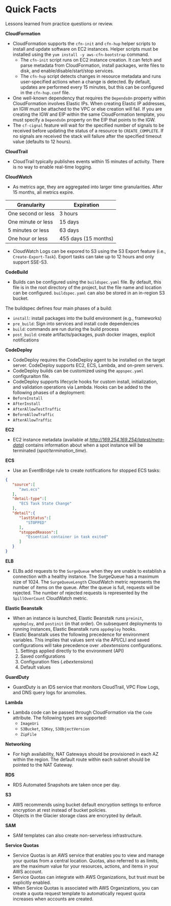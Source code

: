# Quick Facts

Lessons learned from practice questions or review.  

**CloudFormation**
- CloudFormation supports the `cfn-init` and `cfn-hup` helper scripts to install and update software on EC2 instances. Helper scripts must be installed using the `yum install -y aws-cfn-bootstrap` command.
   - The `cfn-init` script runs on EC2 instance creation. It can fetch and parse metadata from CloudFormation, install packages, write files to disk, and enable/disable/start/stop services.
   - The `cfn-hup` script detects changes in resource metadata and runs user-specified actions when a change is detected. By default, updates are performed every 15 minutes, but this can be configured in the `cfn-hup.conf` file.
- One well-known dependency that requires the `DependsOn` property within CloudFormation involves Elastic IPs. When creating Elastic IP addresses, an IGW must be attached to the VPC or else creation will fail. If you are creating the IGW and EIP within the same CloudFormation template, you must specify a `DependsOn` property on the EIP that points to the IGW.
- The `cf-cignal` feature will wait for the specified number of signals to be received before updating the status of a resource to `CREATE_COMPLETE`. If no signals are received the stack will failure after the specified timeout value (defaults to 12 hours).

**CloudTrail**
- CloudTrail typically publishes events within 15 minutes of activity. There is no way to enable real-time logging.

**CloudWatch**
- As metrics age, they are aggregated into larger time granularities. After 15 months, all metrics expire.

| Granularity | Expiration |
| --- | --- |  
| One second or less | 3 hours |
| One minute or less | 15 days |
| 5 minutes or less | 63 days |
| One hour or less | 455 days (15 months) |

- CloudWatch Logs can be expored to S3 using the S3 Export feature (i.e., `Create-Export-Task`). Export tasks can take up to 12 hours and only support SSE-S3.

**CodeBuild**
- Builds can be configured using the `buildspec.yaml` file. By default, this file is in the root directory of the project, but the file name and location can be configured. `buildspec.yaml` can also be stored in an in-region S3 bucket.

The buildspec defines four main phases of a build:
- `install`: install packages into the build environment (e.g., frameworks)
- `pre_build`: Sign into services and install code dependencies
- `build`: commands are run during the build process
- `post_build`: create artifacts/packages, push docker images, explicit notifications

**CodeDeploy**
- CodeDeploy requires the CodeDeploy agent to be installed on the target server. CodeDeploy supports EC2, ECS, Lambda, and on-prem servers.
- CodeDeploy builds can be customized using the `appspec.yaml` configuraiton file.
- CodeDeploy supports lifecycle hooks for custom install, initialization, and validation operations via Lambda. Hooks can be added to the following phases of a deployment:
- `BeforeInstall`
- `AfterInstall`
- `AfterAllowTestTraffic`
- `BeforeAllowTraffic`
- `AfterAllowTraffic`

**EC2**
- EC2 instance metadata (available at *http://169.254.169.254/latest/meta-data*) contains information about when a spot instance will be terminated (*spot/termination_time*).

**ECS**
- Use an EventBridge rule to create notifications for stopped ECS tasks:
```json
{
   "source":[
      "aws.ecs"
   ],
   "detail-type":[
      "ECS Task State Change"
   ],
   "detail":{
      "lastStatus":[
         "STOPPED"
      ],
      "stoppedReason":[
         "Essential container in task exited"
      ]
   }
}
```

**ELB**
- ELBs add requests to the `SurgeQueue` when they are unable to establish a connection with a healthy instance. The SurgeQueue has a maximum size of 1024. The `SurgeQueueLength` CloudWatch metric represents the number of items on the queue. After the queue is full, requests will be rejected. The number of rejected requests is represented by the `SpillOverCount` CloudWatch metric.

**Elastic Beanstalk**
- When an instance is launched, Elastic Beanstalk runs `preinit`, `appdeploy`, and `postinit` (in that order). On subsequent deployments to running instances, Elastic Beanstalk runs `appdeploy` hooks.
- Elastic Beanstalk uses the following precedence for environment variables. This implies that values sent via the API/CLI and saved configurations will take precedence over *.ebextensions* configurations.
    1. Settings applied directly to the environment (API)
    2. Saved configurations
    3. Configuration files (*.ebextensions*)
    4. Default values

**GuardDuty**
- GuardDuty is an IDS service that monitors CloudTrail, VPC Flow Logs, and DNS query logs for anomolies.

**Lambda**
- Lambda code can be passed through CloudFormation via the `Code` attribute. The following types are supported:
    - `ImageUri`
    - `S3Bucket`, `S3Key`, `S3ObjectVersion`
    - `ZipFile`

**Networking**
- For high availability, NAT Gateways should be provisioned in each AZ within the region. The default route within each subnet should be pointed to the NAT Gateway.

**RDS**  
- RDS Automated Snapshots are taken once per day.

**S3**
- AWS recommends using bucket default encryption settings to enforce encryption at rest instead of bucket policies.
- Objects in the Glacier storage class are encrypted by default.

**SAM**
- SAM templates can also create non-serverless infrastructure.

**Service Quotas**
- Service Quotas is an AWS service that enables you to view and manage your quotas from a central location. Quotas, also referred to as limits, are the maximum value for your resources, actions, and items in your AWS account.
- Service Quotas can integrate with AWS Organizations, but trust must be explicitly enabled.
- When Service Quotas is associated with AWS Organizations, you can create a quota request template to automatically request quota increases when accounts are created.
